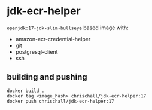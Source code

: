 # jdk-ecr-helper
`openjdk:17-jdk-slim-bullseye` based image with:
* amazon-ecr-credential-helper
* git
* postgresql-client
* ssh

## building and pushing
```
docker build .
docker tag <image_hash> chrischall/jdk-ecr-helper:17
docker push chrischall/jdk-ecr-helper:17
```
